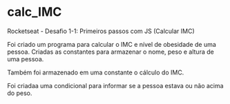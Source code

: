 # calc_IMC
Rocketseat - Desafio 1-1: Primeiros passos com JS (Calcular IMC)

Foi criado um programa para calcular o IMC e nível de obesidade de uma pessoa.
Criadas as constantes para armazenar o nome, peso e altura de uma pessoa.

Também foi armazenado em uma constante o cálculo do IMC.

Foi criadaa uma condicional para informar se a pessoa estava ou não acima do peso.
